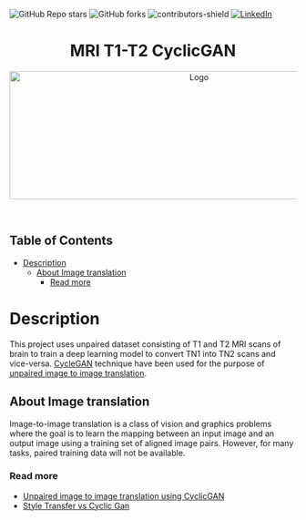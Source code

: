![GitHub Repo stars](https://img.shields.io/github/stars/rppradhan08/MRI_T1_T2_CycleGAN)
![GitHub forks](https://img.shields.io/github/forks/rppradhan08/MRI_T1_T2_CycleGAN?color=green)
![contributors-shield](https://img.shields.io/github/contributors/rppradhan08/MRI_T1_T2_CycleGAN)
[![LinkedIn][linkedin-shield]](https://in.linkedin.com/in/raj-praveen-pradhan-306625101)

[linkedin-shield]: https://img.shields.io/badge/-LinkedIn-black.svg?style=flat-square&logo=linkedin&colorB=555
<h1 align="center">MRI T1-T2 CyclicGAN</h1>
<p align="center">
  <a href="https://github.com/rppradhan08/MRI_T1_T2_CycleGAN">
    <img src="https://github.com/rppradhan08/MRI_T1_T2_CycleGAN/blob/main/cyclegan.gif" alt="Logo" width="650px" height="225px">
  </a>
</p>
<br>


## Table of Contents
- [Description](#description)
  - [About Image translation](#about-image-translation)
    - [Read more](#read-more)

# Description

This project uses unpaired dataset consisting of T1 and T2 MRI scans of brain to train a deep learning model to convert TN1 into TN2 scans and vice-versa. [CycleGAN](https://junyanz.github.io/CycleGAN/) technique have been used for the purpose of [unpaired image to image translation](https://arxiv.org/abs/1703.10593).

## About Image translation

Image-to-image translation is a class of vision and graphics problems where the goal is to learn the mapping between an input image and an output image using a training set of aligned image pairs. However, for many tasks, paired training data will not be available.

### Read more

- [Unpaired image to image translation using CyclicGAN](https://arxiv.org/abs/1703.10593)
- [Style Transfer vs Cyclic Gan](https://leolaugier.wp.imt.fr/2019/09/09/style-transfer-in-computer-vision-image-to-image-translation/)

